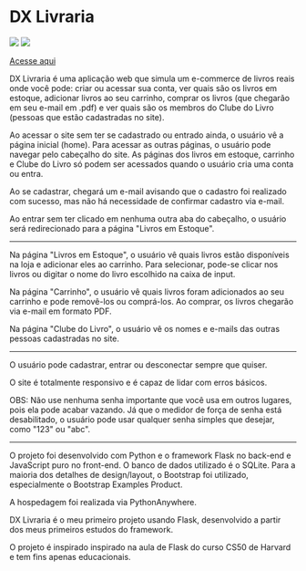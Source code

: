 # DX Livraria

<img src="https://github.com/Danilo-Xaxa/livraria/blob/main/static/imagens/screenshot_home.png"/>

<img src="https://github.com/Danilo-Xaxa/livraria/blob/main/static/imagens/screenshot_livros.png"/>

[Acesse aqui](https://xaxadanilo.pythonanywhere.com/)

DX Livraria é uma aplicação web que simula um e-commerce de livros reais onde você pode: criar ou acessar sua conta, ver quais são os livros em estoque, adicionar livros ao seu carrinho, comprar os livros (que chegarão em seu e-mail em .pdf) e ver quais são os membros do Clube do Livro (pessoas que estão cadastradas no site).

Ao acessar o site sem ter se cadastrado ou entrado ainda, o usuário vê a página inicial (home). Para acessar as outras páginas, o usuário pode navegar pelo cabeçalho do site. As páginas dos livros em estoque, carrinho e Clube do Livro só podem ser acessados quando o usuário cria uma conta ou entra.

Ao se cadastrar, chegará um e-mail avisando que o cadastro foi realizado com sucesso, mas não há necessidade de confirmar cadastro via e-mail.

Ao entrar sem ter clicado em nenhuma outra aba do cabeçalho, o usuário será redirecionado para a página "Livros em Estoque".

---

Na página "Livros em Estoque", o usuário vê quais livros estão disponíveis na loja e adicionar eles ao carrinho. Para selecionar, pode-se clicar nos livros ou digitar o nome do livro escolhido na caixa de input.

Na página "Carrinho", o usuário vê quais livros foram adicionados ao seu carrinho e pode removê-los ou comprá-los. Ao comprar, os livros chegarão via e-mail em formato PDF.

Na página "Clube do Livro", o usuário vê os nomes e e-mails das outras pessoas cadastradas no site.

---

O usuário pode cadastrar, entrar ou desconectar sempre que quiser.

O site é totalmente responsivo e é capaz de lidar com erros básicos.

OBS: Não use nenhuma senha importante que você usa em outros lugares, pois ela pode acabar vazando. Já que o medidor de força de senha está desabilitado, o usuário pode usar qualquer senha simples que desejar, como "123" ou "abc".

---

O projeto foi desenvolvido com Python e o framework Flask no back-end e JavaScript puro no front-end. O banco de dados utilizado é o SQLite. Para a maioria dos detalhes de design/layout, o Bootstrap foi utilizado, especialmente o Bootstrap Examples Product.

A hospedagem foi realizada via PythonAnywhere.

DX Livraria é o meu primeiro projeto usando Flask, desenvolvido a partir dos meus primeiros estudos do framework.

O projeto é inspirado inspirado na aula de Flask do curso CS50 de Harvard e tem fins apenas educacionais.
